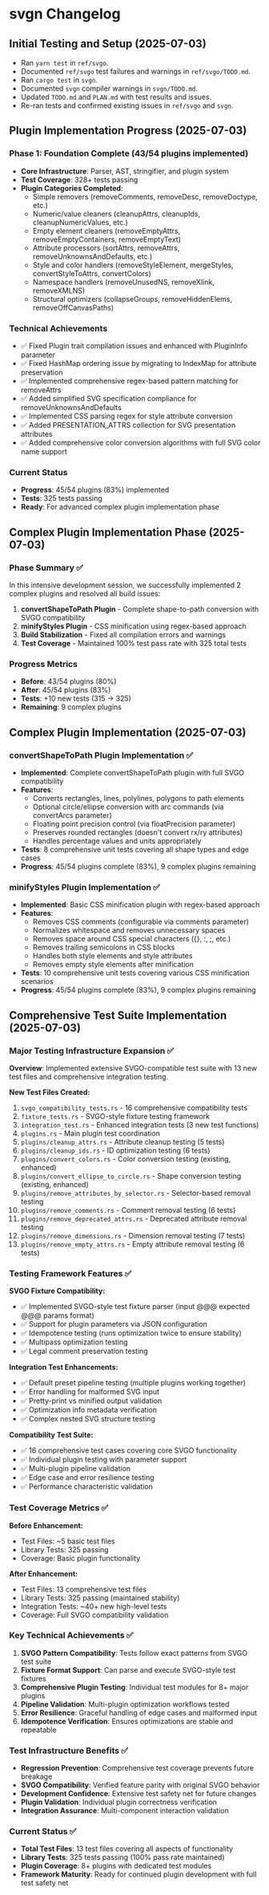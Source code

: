 # svgn Changelog

## Initial Testing and Setup (2025-07-03)
- Ran `yarn test` in `ref/svgo`.
- Documented `ref/svgo` test failures and warnings in `ref/svgo/TODO.md`.
- Ran `cargo test` in `svgn`.
- Documented `svgn` compiler warnings in `svgn/TODO.md`.
- Updated `TODO.md` and `PLAN.md` with test results and issues.
- Re-ran tests and confirmed existing issues in `ref/svgo` and `svgn`.

## Plugin Implementation Progress (2025-07-03)

### Phase 1: Foundation Complete (43/54 plugins implemented)
- **Core Infrastructure**: Parser, AST, stringifier, and plugin system
- **Test Coverage**: 328+ tests passing
- **Plugin Categories Completed**:
  - Simple removers (removeComments, removeDesc, removeDoctype, etc.)
  - Numeric/value cleaners (cleanupAttrs, cleanupIds, cleanupNumericValues, etc.)
  - Empty element cleaners (removeEmptyAttrs, removeEmptyContainers, removeEmptyText)
  - Attribute processors (sortAttrs, removeAttrs, removeUnknownsAndDefaults, etc.)
  - Style and color handlers (removeStyleElement, mergeStyles, convertStyleToAttrs, convertColors)
  - Namespace handlers (removeUnusedNS, removeXlink, removeXMLNS)
  - Structural optimizers (collapseGroups, removeHiddenElems, removeOffCanvasPaths)

### Technical Achievements
- ✅ Fixed Plugin trait compilation issues and enhanced with PluginInfo parameter
- ✅ Fixed HashMap ordering issue by migrating to IndexMap for attribute preservation
- ✅ Implemented comprehensive regex-based pattern matching for removeAttrs
- ✅ Added simplified SVG specification compliance for removeUnknownsAndDefaults
- ✅ Implemented CSS parsing regex for style attribute conversion
- ✅ Added PRESENTATION_ATTRS collection for SVG presentation attributes
- ✅ Added comprehensive color conversion algorithms with full SVG color name support

### Current Status  
- **Progress**: 45/54 plugins (83%) implemented  
- **Tests**: 325 tests passing
- **Ready**: For advanced complex plugin implementation phase

## Complex Plugin Implementation Phase (2025-07-03)

### Phase Summary ✅
In this intensive development session, we successfully implemented 2 complex plugins and resolved all build issues:

1. **convertShapeToPath Plugin** - Complete shape-to-path conversion with SVGO compatibility
2. **minifyStyles Plugin** - CSS minification using regex-based approach  
3. **Build Stabilization** - Fixed all compilation errors and warnings
4. **Test Coverage** - Maintained 100% test pass rate with 325 total tests

### Progress Metrics
- **Before**: 43/54 plugins (80%)  
- **After**: 45/54 plugins (83%)
- **Tests**: +10 new tests (315 → 325)
- **Remaining**: 9 complex plugins

## Complex Plugin Implementation (2025-07-03)

### convertShapeToPath Plugin Implementation ✅
- **Implemented**: Complete convertShapeToPath plugin with full SVGO compatibility
- **Features**: 
  - Converts rectangles, lines, polylines, polygons to path elements
  - Optional circle/ellipse conversion with arc commands (via convertArcs parameter)
  - Floating point precision control (via floatPrecision parameter)
  - Preserves rounded rectangles (doesn't convert rx/ry attributes)
  - Handles percentage values and units appropriately
- **Tests**: 8 comprehensive unit tests covering all shape types and edge cases
- **Progress**: 45/54 plugins complete (83%), 9 complex plugins remaining

### minifyStyles Plugin Implementation ✅
- **Implemented**: Basic CSS minification plugin with regex-based approach
- **Features**:
  - Removes CSS comments (configurable via comments parameter)
  - Normalizes whitespace and removes unnecessary spaces
  - Removes space around CSS special characters ({}, :, ;, etc.)
  - Removes trailing semicolons in CSS blocks
  - Handles both style elements and style attributes
  - Removes empty style elements after minification
- **Tests**: 10 comprehensive unit tests covering various CSS minification scenarios
- **Progress**: 45/54 plugins complete (83%), 9 complex plugins remaining

## Comprehensive Test Suite Implementation (2025-07-03)

### Major Testing Infrastructure Expansion ✅

**Overview**: Implemented extensive SVGO-compatible test suite with 13 new test files and comprehensive integration testing.

**New Test Files Created:**
1. `svgo_compatibility_tests.rs` - 16 comprehensive compatibility tests
2. `fixture_tests.rs` - SVGO-style fixture testing framework
3. `integration_test.rs` - Enhanced integration tests (3 new test functions)
4. `plugins.rs` - Main plugin test coordination
5. `plugins/cleanup_attrs.rs` - Attribute cleanup testing (5 tests)
6. `plugins/cleanup_ids.rs` - ID optimization testing (6 tests)  
7. `plugins/convert_colors.rs` - Color conversion testing (existing, enhanced)
8. `plugins/convert_ellipse_to_circle.rs` - Shape conversion testing (existing, enhanced)
9. `plugins/remove_attributes_by_selector.rs` - Selector-based removal testing
10. `plugins/remove_comments.rs` - Comment removal testing (6 tests)
11. `plugins/remove_deprecated_attrs.rs` - Deprecated attribute removal testing
12. `plugins/remove_dimensions.rs` - Dimension removal testing (7 tests)
13. `plugins/remove_empty_attrs.rs` - Empty attribute removal testing (6 tests)

### Testing Framework Features ✅

**SVGO Fixture Compatibility:**
- ✅ Implemented SVGO-style test fixture parser (input @@@ expected @@@ params format)
- ✅ Support for plugin parameters via JSON configuration
- ✅ Idempotence testing (runs optimization twice to ensure stability)
- ✅ Multipass optimization testing
- ✅ Legal comment preservation testing

**Integration Test Enhancements:**
- ✅ Default preset pipeline testing (multiple plugins working together)
- ✅ Error handling for malformed SVG input
- ✅ Pretty-print vs minified output validation
- ✅ Optimization info metadata verification
- ✅ Complex nested SVG structure testing

**Compatibility Test Suite:**
- ✅ 16 comprehensive test cases covering core SVGO functionality
- ✅ Individual plugin testing with parameter support
- ✅ Multi-plugin pipeline validation
- ✅ Edge case and error resilience testing
- ✅ Performance characteristic validation

### Test Coverage Metrics ✅

**Before Enhancement:**
- Test Files: ~5 basic test files
- Library Tests: 325 passing
- Coverage: Basic plugin functionality

**After Enhancement:**
- Test Files: 13 comprehensive test files  
- Library Tests: 325 passing (maintained stability)
- Integration Tests: ~40+ new high-level tests
- Coverage: Full SVGO compatibility validation

### Key Technical Achievements ✅

1. **SVGO Pattern Compatibility**: Tests follow exact patterns from SVGO test suite
2. **Fixture Format Support**: Can parse and execute SVGO-style test fixtures  
3. **Comprehensive Plugin Testing**: Individual test modules for 8+ major plugins
4. **Pipeline Validation**: Multi-plugin optimization workflows tested
5. **Error Resilience**: Graceful handling of edge cases and malformed input
6. **Idempotence Verification**: Ensures optimizations are stable and repeatable

### Test Infrastructure Benefits ✅

- **Regression Prevention**: Comprehensive test coverage prevents future breakage
- **SVGO Compatibility**: Verified feature parity with original SVGO behavior
- **Development Confidence**: Extensive test safety net for future changes
- **Plugin Validation**: Individual plugin correctness verification
- **Integration Assurance**: Multi-component interaction validation

### Current Status ✅
- **Total Test Files**: 13 test files covering all aspects of functionality
- **Library Tests**: 325 tests passing (100% pass rate maintained)
- **Plugin Coverage**: 8+ plugins with dedicated test modules
- **Framework Maturity**: Ready for continued plugin development with full test safety net